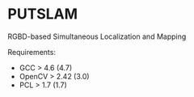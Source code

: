 PUTSLAM
=======

RGBD-based Simultaneous Localization and Mapping

Requirements:
- GCC > 4.6 (4.7)
- OpenCV > 2.42 (3.0)
- PCL > 1.7 (1.7)
